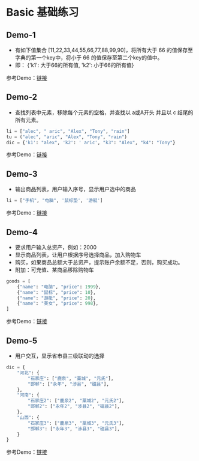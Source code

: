 # Basic 基础练习

## Demo-1

* 有如下值集合 [11,22,33,44,55,66,77,88,99,90]，将所有大于 66 的值保存至字典的第一个key中，将小于 66 的值保存至第二个key的值中。
* 即： {'k1': 大于66的所有值, 'k2': 小于66的所有值}

 参考Demo：[链接](https://github.com/mgss/python-demo/blob/master/example/basic/demo1.py)

## Demo-2

* 查找列表中元素，移除每个元素的空格，并查找以 a或A开头 并且以 c 结尾的所有元素。

```python
li = ["alec", " aric", "Alex", "Tony", "rain"]
tu = ("alec", "aric", "Alex", "Tony", "rain")
dic = {'k1': "alex", 'k2': ' aric', "k3": "Alex", "k4": "Tony"}
```

 参考Demo：[链接](https://github.com/mgss/python-demo/blob/master/example/basic/demo2.py)


## Demo-3

* 输出商品列表，用户输入序号，显示用户选中的商品

```python
li = ["手机", "电脑", '鼠标垫', '游艇']
```

 参考Demo：[链接](https://github.com/mgss/python-demo/blob/master/example/basic/demo3.py)


## Demo-4

* 要求用户输入总资产，例如：2000
* 显示商品列表，让用户根据序号选择商品，加入购物车
* 购买，如果商品总额大于总资产，提示账户余额不足，否则，购买成功。
* 附加：可充值、某商品移除购物车

```python
goods = [
    {"name": "电脑", "price": 1999},
    {"name": "鼠标", "price": 10},
    {"name": "游艇", "price": 20},
    {"name": "美女", "price": 998},
]
```

 参考Demo：[链接](https://github.com/mgss/python-demo/blob/master/example/basic/demo4.py)


## Demo-5

* 用户交互，显示省市县三级联动的选择

```python
dic = {
    "河北": {
        "石家庄": ["鹿泉", "藁城", "元氏"],
        "邯郸": ["永年", "涉县", "磁县"],
    },
    "河南": {
        "石家庄2": ["鹿泉2", "藁城2", "元氏2"],
        "邯郸2": ["永年2", "涉县2", "磁县2"],
    },
    "山西": {
        "石家庄3": ["鹿泉3", "藁城3", "元氏3"],
        "邯郸3": ["永年3", "涉县3", "磁县3"],
    }
}
```

 参考Demo：[链接](https://github.com/mgss/python-demo/blob/master/example/basic/demo5.py)